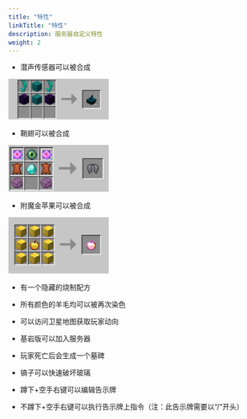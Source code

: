 ```yaml
---
title: "特性"
linkTitle: "特性"
description: 服务器自定义特性
weight: 2
---
```


- 潜声传感器可以被合成

<img src="/sculk-sensor-recipe.png" alt="潜声传感器" width="200"/>

- 鞘翅可以被合成

<img src="/elytra-recipe.png" alt="鞘翅" width="200"/>

- 附魔金苹果可以被合成

<img src="/ench-golden-apple-recipe.png" alt="附魔金苹果" width="200"/>

- 有一个隐藏的烧制配方

- 所有颜色的羊毛均可以被再次染色

- 可以访问卫星地图获取玩家动向

- 基岩版可以加入服务器

- 玩家死亡后会生成一个墓碑

- 镐子可以快速破坏玻璃

- 蹲下+空手右键可以编辑告示牌

- 不蹲下+空手右键可以执行告示牌上指令（注：此告示牌需要以“/”开头）
